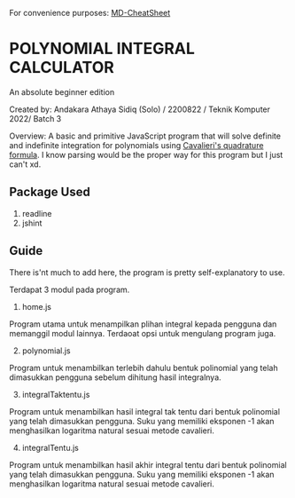 For convenience purposes: [MD-CheatSheet](https://www.markdownguide.org/cheat-sheet/)

# **POLYNOMIAL INTEGRAL CALCULATOR** 	
An absolute beginner edition

Created by: Andakara Athaya Sidiq (Solo) / 2200822 / Teknik Komputer 2022/ Batch 3

Overview: A basic and primitive JavaScript program that will solve definite and indefinite integration for polynomials using [Cavalieri's quadrature formula](https://en.wikipedia.org/wiki/Cavalieri%27s_quadrature_formula). I know parsing would be the proper way for this program but I just can't xd.

## Package Used
1. readline
2. jshint

## Guide
There is'nt much to add here,  the program is pretty self-explanatory to use. 

Terdapat 3 modul pada program.

1. home.js

Program utama untuk menampilkan plihan integral kepada pengguna dan memanggil modul lainnya. Terdaoat opsi untuk mengulang program juga.

2. polynomial.js

Program untuk menambilkan terlebih dahulu bentuk polinomial yang telah dimasukkan pengguna sebelum dihitung hasil integralnya.

3. integralTaktentu.js

Program untuk menambilkan hasil integral tak tentu dari bentuk polinomial yang telah dimasukkan pengguna. Suku yang memiliki eksponen -1 akan menghasilkan logaritma natural sesuai metode cavalieri.

4. integralTentu.js

Program untuk menambilkan hasil akhir integral tentu dari bentuk polinomial yang telah dimasukkan pengguna. Suku yang memiliki eksponen -1 akan menghasilkan logaritma natural sesuai metode cavalieri.
